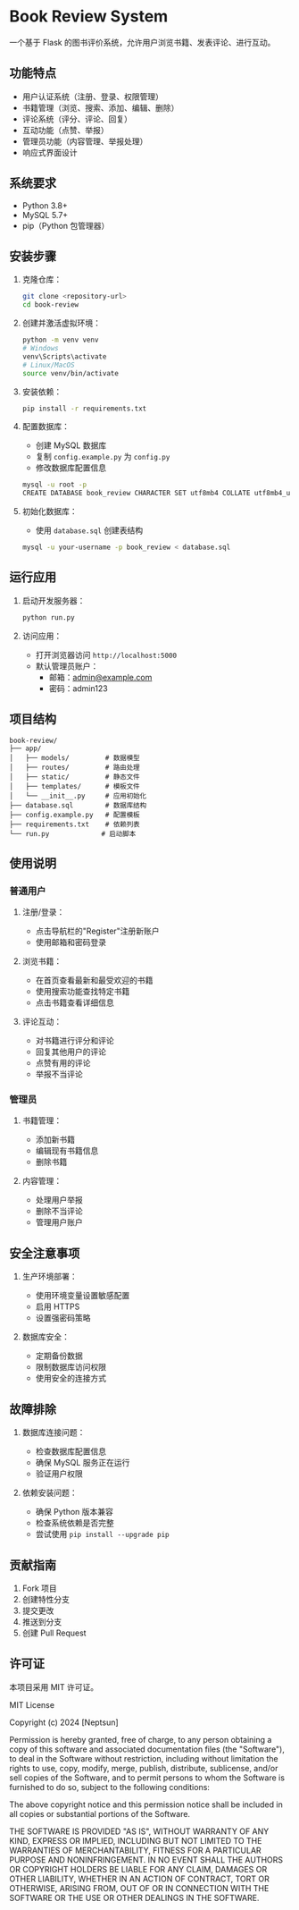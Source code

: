# Book Review System

一个基于 Flask 的图书评价系统，允许用户浏览书籍、发表评论、进行互动。

## 功能特点

- 用户认证系统（注册、登录、权限管理）
- 书籍管理（浏览、搜索、添加、编辑、删除）
- 评论系统（评分、评论、回复）
- 互动功能（点赞、举报）
- 管理员功能（内容管理、举报处理）
- 响应式界面设计

## 系统要求

- Python 3.8+
- MySQL 5.7+
- pip（Python 包管理器）

## 安装步骤

1. 克隆仓库：
   ```bash
   git clone <repository-url>
   cd book-review
   ```

2. 创建并激活虚拟环境：
   ```bash
   python -m venv venv
   # Windows
   venv\Scripts\activate
   # Linux/MacOS
   source venv/bin/activate
   ```

3. 安装依赖：
   ```bash
   pip install -r requirements.txt
   ```

4. 配置数据库：
   - 创建 MySQL 数据库
   - 复制 `config.example.py` 为 `config.py`
   - 修改数据库配置信息
   ```bash
   mysql -u root -p
   CREATE DATABASE book_review CHARACTER SET utf8mb4 COLLATE utf8mb4_unicode_ci;
   ```

5. 初始化数据库：
   - 使用 `database.sql` 创建表结构
   ```bash
   mysql -u your-username -p book_review < database.sql
   ```

## 运行应用

1. 启动开发服务器：
   ```bash
   python run.py
   ```

2. 访问应用：
   - 打开浏览器访问 `http://localhost:5000`
   - 默认管理员账户：
     - 邮箱：admin@example.com
     - 密码：admin123

## 项目结构

```
book-review/
├── app/
│   ├── models/         # 数据模型
│   ├── routes/         # 路由处理
│   ├── static/         # 静态文件
│   ├── templates/      # 模板文件
│   └── __init__.py     # 应用初始化
├── database.sql        # 数据库结构
├── config.example.py   # 配置模板
├── requirements.txt    # 依赖列表
└── run.py             # 启动脚本
```

## 使用说明

### 普通用户

1. 注册/登录：
   - 点击导航栏的"Register"注册新账户
   - 使用邮箱和密码登录

2. 浏览书籍：
   - 在首页查看最新和最受欢迎的书籍
   - 使用搜索功能查找特定书籍
   - 点击书籍查看详细信息

3. 评论互动：
   - 对书籍进行评分和评论
   - 回复其他用户的评论
   - 点赞有用的评论
   - 举报不当评论

### 管理员

1. 书籍管理：
   - 添加新书籍
   - 编辑现有书籍信息
   - 删除书籍

2. 内容管理：
   - 处理用户举报
   - 删除不当评论
   - 管理用户账户

## 安全注意事项

1. 生产环境部署：
   - 使用环境变量设置敏感配置
   - 启用 HTTPS
   - 设置强密码策略

2. 数据库安全：
   - 定期备份数据
   - 限制数据库访问权限
   - 使用安全的连接方式

## 故障排除

1. 数据库连接问题：
   - 检查数据库配置信息
   - 确保 MySQL 服务正在运行
   - 验证用户权限

2. 依赖安装问题：
   - 确保 Python 版本兼容
   - 检查系统依赖是否完整
   - 尝试使用 `pip install --upgrade pip`

## 贡献指南

1. Fork 项目
2. 创建特性分支
3. 提交更改
4. 推送到分支
5. 创建 Pull Request

## 许可证

本项目采用 MIT 许可证。

MIT License

Copyright (c) 2024 [Neptsun]

Permission is hereby granted, free of charge, to any person obtaining a copy
of this software and associated documentation files (the "Software"), to deal
in the Software without restriction, including without limitation the rights
to use, copy, modify, merge, publish, distribute, sublicense, and/or sell
copies of the Software, and to permit persons to whom the Software is
furnished to do so, subject to the following conditions:

The above copyright notice and this permission notice shall be included in all
copies or substantial portions of the Software.

THE SOFTWARE IS PROVIDED "AS IS", WITHOUT WARRANTY OF ANY KIND, EXPRESS OR
IMPLIED, INCLUDING BUT NOT LIMITED TO THE WARRANTIES OF MERCHANTABILITY,
FITNESS FOR A PARTICULAR PURPOSE AND NONINFRINGEMENT. IN NO EVENT SHALL THE
AUTHORS OR COPYRIGHT HOLDERS BE LIABLE FOR ANY CLAIM, DAMAGES OR OTHER
LIABILITY, WHETHER IN AN ACTION OF CONTRACT, TORT OR OTHERWISE, ARISING FROM,
OUT OF OR IN CONNECTION WITH THE SOFTWARE OR THE USE OR OTHER DEALINGS IN THE
SOFTWARE. 